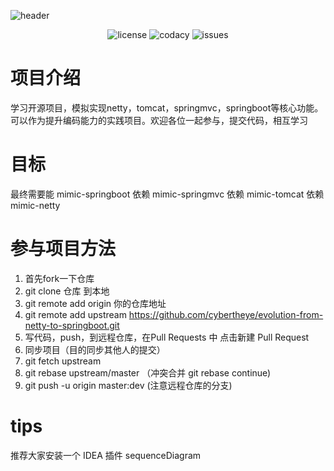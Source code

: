 ![header](https://github.com/cybertheye/evolution-from-netty-to-springboot/blob/main/poster.png)

<p align="center">
  <img alt="license" src="https://img.shields.io/github/license/cybertheye/evolution-from-netty-to-springboot" />
  <img alt="codacy" src="https://img.shields.io/codacy/grade/473bdb1186484703b4069148730a3c12" />
  <img alt="issues" src="https://img.shields.io/github/issues/cybertheye/evolution-from-netty-to-springboot" />
</p>

# 项目介绍
学习开源项目，模拟实现netty，tomcat，springmvc，springboot等核心功能。可以作为提升编码能力的实践项目。欢迎各位一起参与，提交代码，相互学习

# 目标
最终需要能 mimic-springboot 依赖 mimic-springmvc 依赖 mimic-tomcat 依赖 mimic-netty

# 参与项目方法

1. 首先fork一下仓库
2. git clone 仓库 到本地
3. git remote add origin 你的仓库地址
4. git remote add upstream https://github.com/cybertheye/evolution-from-netty-to-springboot.git
5. 写代码，push，到远程仓库，在Pull Requests 中 点击新建 Pull Request
6. 同步项目（目的同步其他人的提交）
7. git fetch upstream
8. git rebase upstream/master （冲突合并 git rebase continue)
9. git push -u origin master:dev  (注意远程仓库的分支)


# tips
推荐大家安装一个 IDEA 插件 sequenceDiagram
